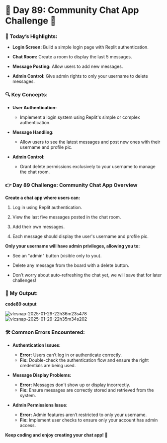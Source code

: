 # 🌟 Day 89: Community Chat App Challenge 💬

### 🎊 Today’s Highlights:

* **Login Screen:** Build a simple login page with Replit authentication.

* **Chat Room:** Create a room to display the last 5 messages.

* **Message Posting:** Allow users to add new messages.

* **Admin Control:** Give admin rights to only your username to delete messages.

### 🔍 Key Concepts:

* **User Authentication:**

    * Implement a login system using Replit's simple or complex authentication.

* **Message Handling:**

    * Allow users to see the latest messages and post new ones with their username and profile pic.

* **Admin Control:**

    * Grant delete permissions exclusively to your username to manage the chat room.

### 👉 Day 89 Challenge: Community Chat App Overview

**Create a chat app where users can:**

  1. Log in using Replit authentication.
  
  2. View the last five messages posted in the chat room.
 
  3. Add their own messages.
 
  4. Each message should display the user's username and profile pic.
  
**Only your username will have admin privileges, allowing you to:**

   * See an "admin" button (visible only to you).
   
   * Delete any message from the board with a delete button.
   
   * Don’t worry about auto-refreshing the chat yet, we will save that for later challenges!

### 📂 My Output:

**code89 output**

![vlcsnap-2025-01-29-22h36m23s478](https://github.com/user-attachments/assets/f8361d04-c64c-43f2-a7a8-4bf2e247f770)
![vlcsnap-2025-01-29-22h35m34s202](https://github.com/user-attachments/assets/55f011e7-22fe-4958-9462-05e5e9605aa0)


### 🛠️ Common Errors Encountered:

* **Authentication Issues:**

    * **Error:** Users can’t log in or authenticate correctly.
    * **Fix:** Double-check the authentication flow and ensure the right credentials are being used.

* **Message Display Problems:**

    * **Error:** Messages don't show up or display incorrectly.
    * **Fix:** Ensure messages are correctly stored and retrieved from the system.

* **Admin Permissions Issue:**

     * **Error:** Admin features aren’t restricted to only your username.
     * **Fix:** Implement user checks to ensure only your account has admin access.

**Keep coding and enjoy creating your chat app! 🚀**
